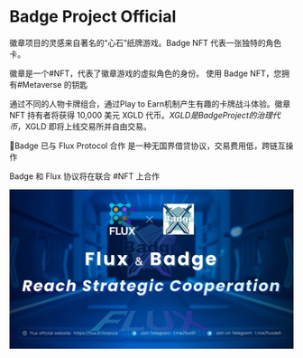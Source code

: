 # Badge Project Official

徽章项目的灵感来自著名的“心石”纸牌游戏。Badge NFT 代表一张独特的角色卡。

徽章是一个#NFT，代表了徽章游戏的虚拟角色的身份。 使用 Badge NFT，您拥有#Metaverse 的钥匙

通过不同的人物卡牌组合，通过Play to Earn机制产生有趣的卡牌战斗体验。徽章 NFT 持有者将获得 10,000 美元 XGLD 代币。$XGLD 是 Badge Project 的治理代币，$XGLD 即将上线交易所并自由交易。

🦘Badge 已与 Flux Protocol 合作
  是一种无国界借贷协议，交易费用低，跨链互操作

Badge 和 Flux 协议将在联合 #NFT 上合作

![FDGuSd8UcAoj3xc](FDGuSd8UcAoj3xc.jpg)
